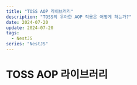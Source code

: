 ```yaml
---
title: "TOSS AOP 라이브러리"
description: "TOSS의 우아한 AOP 적용은 어떻게 하는가?"
date: 2024-07-20
update: 2024-07-20
tags:
  - NestJS
series: "NestJS"
---
```



# TOSS AOP 라이브러리

